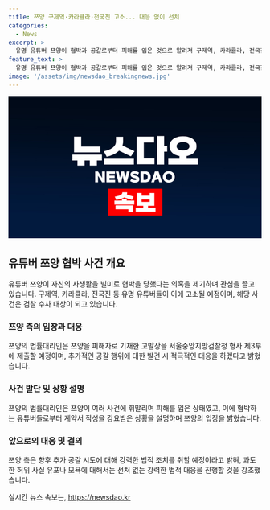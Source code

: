 ```yaml
---
title: 쯔양 구제역·카라큘라·전국진 고소... 대응 없이 선처
categories:
  - News
excerpt: >
  유명 유튜버 쯔양이 협박과 공갈로부터 피해를 입은 것으로 알려져 구제역, 카라큘라, 전국진 등을 검찰에 고소할 예정이다. 쯔양 측은 협박하는 유튜버들에 대해 고소장을 제출할 예정이라며 공갈 등 추가로 발견 시 선처 없이 대응할 것이라고 밝혔다. 특히 쯔양의 법률대리인은 쯔양이 피해를 입은 상태에서 협박으로 계약서를 작성해야 했다고 주장하며, 추가로 공갈 행위에 대한 강력한 법적 조치를 이행할 예정이라고 강조했다. 이에 관련된 수사와 법적 대응이 화두에 오르고 있다.
feature_text: >
  유명 유튜버 쯔양이 협박과 공갈로부터 피해를 입은 것으로 알려져 구제역, 카라큘라, 전국진 등을 검찰에 고소할 예정이다. 쯔양 측은 협박하는 유튜버들에 대해 고소장을 제출할 예정이라며 공갈 등 추가로 발견 시 선처 없이 대응할 것이라고 밝혔다. 특히 쯔양의 법률대리인은 쯔양이 피해를 입은 상태에서 협박으로 계약서를 작성해야 했다고 주장하며, 추가로 공갈 행위에 대한 강력한 법적 조치를 이행할 예정이라고 강조했다. 이에 관련된 수사와 법적 대응이 화두에 오르고 있다.
image: '/assets/img/newsdao_breakingnews.jpg'
---
```


<p><img src="/assets/img/newsdao_breakingnews.jpg" alt="koreaapp 속보" /></p>

<h2 data-ke-size="size26">유튜버 쯔양 협박 사건 개요</h2>

<p data-ke-size="size16">유튜버 쯔양이 자신의 사생활을 빌미로 협박을 당했다는 의혹을 제기하며 관심을 끌고 있습니다. 구제역, 카라큘라, 전국진 등 유명 유튜버들이 이에 고소될 예정이며, 해당 사건은 검찰 수사 대상이 되고 있습니다.</p>

<h3>쯔양 측의 입장과 대응</h3>

<p data-ke-size="size16">쯔양의 법률대리인은 쯔양을 피해자로 기재한 고발장을 서울중앙지방검찰청 형사 제3부에 제출할 예정이며, 추가적인 공갈 행위에 대한 발견 시 적극적인 대응을 하겠다고 밝혔습니다.</p>

<h3>사건 발단 및 상황 설명</h3>

<p data-ke-size="size16">쯔양의 법률대리인은 쯔양이 여러 사건에 휘말리며 피해를 입은 상태였고, 이에 협박하는 유튜버들로부터 계약서 작성을 강요받은 상황을 설명하며 쯔양의 입장을 밝혔습니다.</p>

<h3>앞으로의 대응 및 결의</h3>

<p data-ke-size="size16">쯔양 측은 향후 추가 공갈 시도에 대해 강력한 법적 조치를 취할 예정이라고 밝혀, 과도한 허위 사실 유포나 모욕에 대해서는 선처 없는 강력한 법적 대응을 진행할 것을 강조했습니다.</p>
실시간 뉴스 속보는, <a href="https://newsdao.kr" rel="dofollow">https://newsdao.kr</a>


